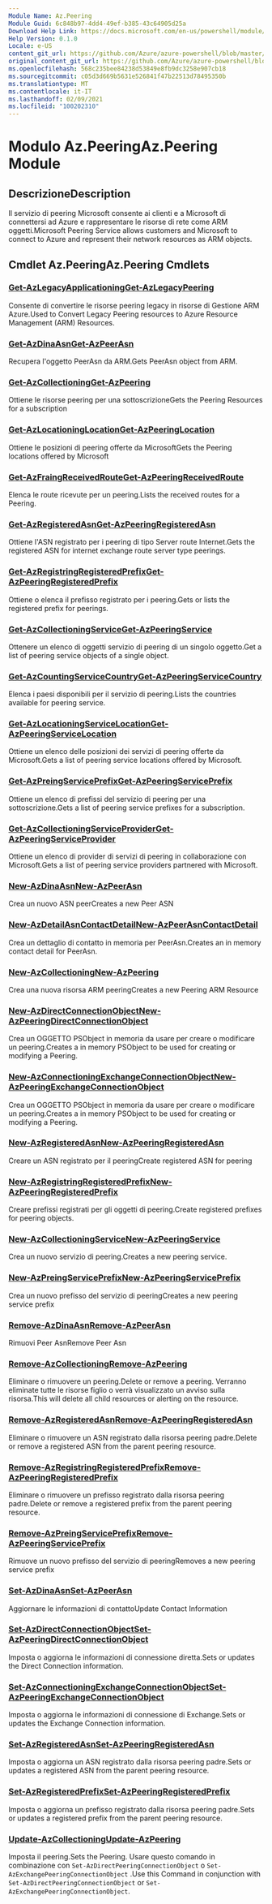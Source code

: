 ```yaml
---
Module Name: Az.Peering
Module Guid: 6c848b97-4dd4-49ef-b385-43c64905d25a
Download Help Link: https://docs.microsoft.com/en-us/powershell/module/az.peering.md
Help Version: 0.1.0
Locale: e-US
content_git_url: https://github.com/Azure/azure-powershell/blob/master/src/Peering/Peering/help/Az.Peering.md
original_content_git_url: https://github.com/Azure/azure-powershell/blob/master/src/Peering/Peering/help/Az.Peering.md
ms.openlocfilehash: 568c235bee84238d53849e8fb9dc3258e907cb18
ms.sourcegitcommit: c05d3d669b5631e526841f47b22513d78495350b
ms.translationtype: MT
ms.contentlocale: it-IT
ms.lasthandoff: 02/09/2021
ms.locfileid: "100202310"
---
```

# <span data-ttu-id="a2b79-101">Modulo Az.Peering</span><span class="sxs-lookup"><span data-stu-id="a2b79-101">Az.Peering Module</span></span>
## <span data-ttu-id="a2b79-102">Descrizione</span><span class="sxs-lookup"><span data-stu-id="a2b79-102">Description</span></span>
<span data-ttu-id="a2b79-103">Il servizio di peering Microsoft consente ai clienti e a Microsoft di connettersi ad Azure e rappresentare le risorse di rete come ARM oggetti.</span><span class="sxs-lookup"><span data-stu-id="a2b79-103">Microsoft Peering Service allows customers and Microsoft to connect to Azure and represent their network resources as ARM objects.</span></span>

## <span data-ttu-id="a2b79-104">Cmdlet Az.Peering</span><span class="sxs-lookup"><span data-stu-id="a2b79-104">Az.Peering Cmdlets</span></span>
### [<span data-ttu-id="a2b79-105">Get-AzLegacyApplicationing</span><span class="sxs-lookup"><span data-stu-id="a2b79-105">Get-AzLegacyPeering</span></span>](Get-AzLegacyPeering.md)
<span data-ttu-id="a2b79-106">Consente di convertire le risorse peering legacy in risorse di Gestione ARM Azure.</span><span class="sxs-lookup"><span data-stu-id="a2b79-106">Used to Convert Legacy Peering resources to Azure Resource Management (ARM) Resources.</span></span> 

### [<span data-ttu-id="a2b79-107">Get-AzDinaAsn</span><span class="sxs-lookup"><span data-stu-id="a2b79-107">Get-AzPeerAsn</span></span>](Get-AzPeerAsn.md)
<span data-ttu-id="a2b79-108">Recupera l'oggetto PeerAsn da ARM.</span><span class="sxs-lookup"><span data-stu-id="a2b79-108">Gets PeerAsn object from ARM.</span></span>

### [<span data-ttu-id="a2b79-109">Get-AzCollectioning</span><span class="sxs-lookup"><span data-stu-id="a2b79-109">Get-AzPeering</span></span>](Get-AzPeering.md)
<span data-ttu-id="a2b79-110">Ottiene le risorse peering per una sottoscrizione</span><span class="sxs-lookup"><span data-stu-id="a2b79-110">Gets the Peering Resources for a subscription</span></span>

### [<span data-ttu-id="a2b79-111">Get-AzLocationingLocation</span><span class="sxs-lookup"><span data-stu-id="a2b79-111">Get-AzPeeringLocation</span></span>](Get-AzPeeringLocation.md)
<span data-ttu-id="a2b79-112">Ottiene le posizioni di peering offerte da Microsoft</span><span class="sxs-lookup"><span data-stu-id="a2b79-112">Gets the Peering locations offered by Microsoft</span></span>

### [<span data-ttu-id="a2b79-113">Get-AzFraingReceivedRoute</span><span class="sxs-lookup"><span data-stu-id="a2b79-113">Get-AzPeeringReceivedRoute</span></span>](Get-AzPeeringReceivedRoute.md)
<span data-ttu-id="a2b79-114">Elenca le route ricevute per un peering.</span><span class="sxs-lookup"><span data-stu-id="a2b79-114">Lists the received routes for a Peering.</span></span>

### [<span data-ttu-id="a2b79-115">Get-AzRegisteredAsn</span><span class="sxs-lookup"><span data-stu-id="a2b79-115">Get-AzPeeringRegisteredAsn</span></span>](Get-AzPeeringRegisteredAsn.md)
<span data-ttu-id="a2b79-116">Ottiene l'ASN registrato per i peering di tipo Server route Internet.</span><span class="sxs-lookup"><span data-stu-id="a2b79-116">Gets the registered ASN for internet exchange route server type peerings.</span></span>

### [<span data-ttu-id="a2b79-117">Get-AzRegistringRegisteredPrefix</span><span class="sxs-lookup"><span data-stu-id="a2b79-117">Get-AzPeeringRegisteredPrefix</span></span>](Get-AzPeeringRegisteredPrefix.md)
<span data-ttu-id="a2b79-118">Ottiene o elenca il prefisso registrato per i peering.</span><span class="sxs-lookup"><span data-stu-id="a2b79-118">Gets or lists the registered prefix for peerings.</span></span>

### [<span data-ttu-id="a2b79-119">Get-AzCollectioningService</span><span class="sxs-lookup"><span data-stu-id="a2b79-119">Get-AzPeeringService</span></span>](Get-AzPeeringService.md)
<span data-ttu-id="a2b79-120">Ottenere un elenco di oggetti servizio di peering di un singolo oggetto.</span><span class="sxs-lookup"><span data-stu-id="a2b79-120">Get a list of peering service objects of a single object.</span></span>

### [<span data-ttu-id="a2b79-121">Get-AzCountingServiceCountry</span><span class="sxs-lookup"><span data-stu-id="a2b79-121">Get-AzPeeringServiceCountry</span></span>](Get-AzPeeringServiceCountry.md)
<span data-ttu-id="a2b79-122">Elenca i paesi disponibili per il servizio di peering.</span><span class="sxs-lookup"><span data-stu-id="a2b79-122">Lists the countries available for peering service.</span></span>

### [<span data-ttu-id="a2b79-123">Get-AzLocationingServiceLocation</span><span class="sxs-lookup"><span data-stu-id="a2b79-123">Get-AzPeeringServiceLocation</span></span>](Get-AzPeeringServiceLocation.md)
<span data-ttu-id="a2b79-124">Ottiene un elenco delle posizioni dei servizi di peering offerte da Microsoft.</span><span class="sxs-lookup"><span data-stu-id="a2b79-124">Gets a list of peering service locations offered by Microsoft.</span></span>

### [<span data-ttu-id="a2b79-125">Get-AzPreingServicePrefix</span><span class="sxs-lookup"><span data-stu-id="a2b79-125">Get-AzPeeringServicePrefix</span></span>](Get-AzPeeringServicePrefix.md)
<span data-ttu-id="a2b79-126">Ottiene un elenco di prefissi del servizio di peering per una sottoscrizione.</span><span class="sxs-lookup"><span data-stu-id="a2b79-126">Gets a list of peering service prefixes for a subscription.</span></span>

### [<span data-ttu-id="a2b79-127">Get-AzCollectioningServiceProvider</span><span class="sxs-lookup"><span data-stu-id="a2b79-127">Get-AzPeeringServiceProvider</span></span>](Get-AzPeeringServiceProvider.md)
<span data-ttu-id="a2b79-128">Ottiene un elenco di provider di servizi di peering in collaborazione con Microsoft.</span><span class="sxs-lookup"><span data-stu-id="a2b79-128">Gets a list of peering service providers partnered with Microsoft.</span></span>

### [<span data-ttu-id="a2b79-129">New-AzDinaAsn</span><span class="sxs-lookup"><span data-stu-id="a2b79-129">New-AzPeerAsn</span></span>](New-AzPeerAsn.md)
<span data-ttu-id="a2b79-130">Crea un nuovo ASN peer</span><span class="sxs-lookup"><span data-stu-id="a2b79-130">Creates a new Peer ASN</span></span> 

### [<span data-ttu-id="a2b79-131">New-AzDetailAsnContactDetail</span><span class="sxs-lookup"><span data-stu-id="a2b79-131">New-AzPeerAsnContactDetail</span></span>](New-AzPeerAsnContactDetail.md)
<span data-ttu-id="a2b79-132">Crea un dettaglio di contatto in memoria per PeerAsn.</span><span class="sxs-lookup"><span data-stu-id="a2b79-132">Creates an in memory contact detail for PeerAsn.</span></span> 

### [<span data-ttu-id="a2b79-133">New-AzCollectioning</span><span class="sxs-lookup"><span data-stu-id="a2b79-133">New-AzPeering</span></span>](New-AzPeering.md)
<span data-ttu-id="a2b79-134">Crea una nuova risorsa ARM peering</span><span class="sxs-lookup"><span data-stu-id="a2b79-134">Creates a new Peering ARM Resource</span></span>

### [<span data-ttu-id="a2b79-135">New-AzDirectConnectionObject</span><span class="sxs-lookup"><span data-stu-id="a2b79-135">New-AzPeeringDirectConnectionObject</span></span>](New-AzPeeringDirectConnectionObject.md)
<span data-ttu-id="a2b79-136">Crea un OGGETTO PSObject in memoria da usare per creare o modificare un peering.</span><span class="sxs-lookup"><span data-stu-id="a2b79-136">Creates a in memory PSObject to be used for creating or modifying a Peering.</span></span>

### [<span data-ttu-id="a2b79-137">New-AzConnectioningExchangeConnectionObject</span><span class="sxs-lookup"><span data-stu-id="a2b79-137">New-AzPeeringExchangeConnectionObject</span></span>](New-AzPeeringExchangeConnectionObject.md)
<span data-ttu-id="a2b79-138">Crea un OGGETTO PSObject in memoria da usare per creare o modificare un peering.</span><span class="sxs-lookup"><span data-stu-id="a2b79-138">Creates a in memory PSObject to be used for creating or modifying a Peering.</span></span>

### [<span data-ttu-id="a2b79-139">New-AzRegisteredAsn</span><span class="sxs-lookup"><span data-stu-id="a2b79-139">New-AzPeeringRegisteredAsn</span></span>](New-AzPeeringRegisteredAsn.md)
<span data-ttu-id="a2b79-140">Creare un ASN registrato per il peering</span><span class="sxs-lookup"><span data-stu-id="a2b79-140">Create registered ASN for peering</span></span>

### [<span data-ttu-id="a2b79-141">New-AzRegistringRegisteredPrefix</span><span class="sxs-lookup"><span data-stu-id="a2b79-141">New-AzPeeringRegisteredPrefix</span></span>](New-AzPeeringRegisteredPrefix.md)
<span data-ttu-id="a2b79-142">Creare prefissi registrati per gli oggetti di peering.</span><span class="sxs-lookup"><span data-stu-id="a2b79-142">Create registered prefixes for peering objects.</span></span>

### [<span data-ttu-id="a2b79-143">New-AzCollectioningService</span><span class="sxs-lookup"><span data-stu-id="a2b79-143">New-AzPeeringService</span></span>](New-AzPeeringService.md)
<span data-ttu-id="a2b79-144">Crea un nuovo servizio di peering.</span><span class="sxs-lookup"><span data-stu-id="a2b79-144">Creates a new peering service.</span></span>

### [<span data-ttu-id="a2b79-145">New-AzPreingServicePrefix</span><span class="sxs-lookup"><span data-stu-id="a2b79-145">New-AzPeeringServicePrefix</span></span>](New-AzPeeringServicePrefix.md)
<span data-ttu-id="a2b79-146">Crea un nuovo prefisso del servizio di peering</span><span class="sxs-lookup"><span data-stu-id="a2b79-146">Creates a new peering service prefix</span></span>

### [<span data-ttu-id="a2b79-147">Remove-AzDinaAsn</span><span class="sxs-lookup"><span data-stu-id="a2b79-147">Remove-AzPeerAsn</span></span>](Remove-AzPeerAsn.md)
<span data-ttu-id="a2b79-148">Rimuovi Peer Asn</span><span class="sxs-lookup"><span data-stu-id="a2b79-148">Remove Peer Asn</span></span>

### [<span data-ttu-id="a2b79-149">Remove-AzCollectioning</span><span class="sxs-lookup"><span data-stu-id="a2b79-149">Remove-AzPeering</span></span>](Remove-AzPeering.md)
<span data-ttu-id="a2b79-150">Eliminare o rimuovere un peering.</span><span class="sxs-lookup"><span data-stu-id="a2b79-150">Delete or remove a peering.</span></span> <span data-ttu-id="a2b79-151">Verranno eliminate tutte le risorse figlio o verrà visualizzato un avviso sulla risorsa.</span><span class="sxs-lookup"><span data-stu-id="a2b79-151">This will delete all child resources or alerting on the resource.</span></span>

### [<span data-ttu-id="a2b79-152">Remove-AzRegisteredAsn</span><span class="sxs-lookup"><span data-stu-id="a2b79-152">Remove-AzPeeringRegisteredAsn</span></span>](Remove-AzPeeringRegisteredAsn.md)
<span data-ttu-id="a2b79-153">Eliminare o rimuovere un ASN registrato dalla risorsa peering padre.</span><span class="sxs-lookup"><span data-stu-id="a2b79-153">Delete or remove a registered ASN from the parent peering resource.</span></span>

### [<span data-ttu-id="a2b79-154">Remove-AzRegistringRegisteredPrefix</span><span class="sxs-lookup"><span data-stu-id="a2b79-154">Remove-AzPeeringRegisteredPrefix</span></span>](Remove-AzPeeringRegisteredPrefix.md)
<span data-ttu-id="a2b79-155">Eliminare o rimuovere un prefisso registrato dalla risorsa peering padre.</span><span class="sxs-lookup"><span data-stu-id="a2b79-155">Delete or remove a registered prefix from the parent peering resource.</span></span>

### [<span data-ttu-id="a2b79-156">Remove-AzPreingServicePrefix</span><span class="sxs-lookup"><span data-stu-id="a2b79-156">Remove-AzPeeringServicePrefix</span></span>](Remove-AzPeeringServicePrefix.md)
<span data-ttu-id="a2b79-157">Rimuove un nuovo prefisso del servizio di peering</span><span class="sxs-lookup"><span data-stu-id="a2b79-157">Removes a new peering service prefix</span></span>

### [<span data-ttu-id="a2b79-158">Set-AzDinaAsn</span><span class="sxs-lookup"><span data-stu-id="a2b79-158">Set-AzPeerAsn</span></span>](Set-AzPeerAsn.md)
<span data-ttu-id="a2b79-159">Aggiornare le informazioni di contatto</span><span class="sxs-lookup"><span data-stu-id="a2b79-159">Update Contact Information</span></span>

### [<span data-ttu-id="a2b79-160">Set-AzDirectConnectionObject</span><span class="sxs-lookup"><span data-stu-id="a2b79-160">Set-AzPeeringDirectConnectionObject</span></span>](Set-AzPeeringDirectConnectionObject.md)
<span data-ttu-id="a2b79-161">Imposta o aggiorna le informazioni di connessione diretta.</span><span class="sxs-lookup"><span data-stu-id="a2b79-161">Sets or updates the Direct Connection information.</span></span> 

### [<span data-ttu-id="a2b79-162">Set-AzConnectioningExchangeConnectionObject</span><span class="sxs-lookup"><span data-stu-id="a2b79-162">Set-AzPeeringExchangeConnectionObject</span></span>](Set-AzPeeringExchangeConnectionObject.md)
<span data-ttu-id="a2b79-163">Imposta o aggiorna le informazioni di connessione di Exchange.</span><span class="sxs-lookup"><span data-stu-id="a2b79-163">Sets or updates the Exchange Connection information.</span></span> 

### [<span data-ttu-id="a2b79-164">Set-AzRegisteredAsn</span><span class="sxs-lookup"><span data-stu-id="a2b79-164">Set-AzPeeringRegisteredAsn</span></span>](Set-AzPeeringRegisteredAsn.md)
<span data-ttu-id="a2b79-165">Imposta o aggiorna un ASN registrato dalla risorsa peering padre.</span><span class="sxs-lookup"><span data-stu-id="a2b79-165">Sets or updates a registered ASN from the parent peering resource.</span></span>

### [<span data-ttu-id="a2b79-166">Set-AzRegisteredPrefix</span><span class="sxs-lookup"><span data-stu-id="a2b79-166">Set-AzPeeringRegisteredPrefix</span></span>](Set-AzPeeringRegisteredPrefix.md)
<span data-ttu-id="a2b79-167">Imposta o aggiorna un prefisso registrato dalla risorsa peering padre.</span><span class="sxs-lookup"><span data-stu-id="a2b79-167">Sets or updates a registered prefix from the parent peering resource.</span></span>

### [<span data-ttu-id="a2b79-168">Update-AzCollectioning</span><span class="sxs-lookup"><span data-stu-id="a2b79-168">Update-AzPeering</span></span>](Update-AzPeering.md)
<span data-ttu-id="a2b79-169">Imposta il peering.</span><span class="sxs-lookup"><span data-stu-id="a2b79-169">Sets the Peering.</span></span> <span data-ttu-id="a2b79-170">Usare questo comando in combinazione con `Set-AzDirectPeeringConnectionObject` o `Set-AzExchangePeeringConnectionObject` .</span><span class="sxs-lookup"><span data-stu-id="a2b79-170">Use this Command in conjunction with `Set-AzDirectPeeringConnectionObject` or `Set-AzExchangePeeringConnectionObject`.</span></span>

